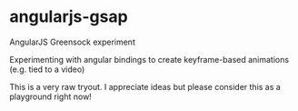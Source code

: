 # angularjs-gsap
AngularJS Greensock experiment

Experimenting with angular bindings to create keyframe-based animations (e.g. tied to a video)

This is a very raw tryout. I appreciate ideas but please consider this as a playground right now!
